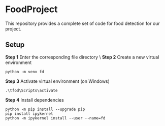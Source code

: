 # FoodProject
This repository provides a complete set of code for food detection for our project.

## Setup
**Step 1** Enter the corresponding file directory \\
**Step 2** Create a new virtual environment
```
python -m venv fd
```
**Step 3** Activate virtual environment (on Windows)
```
.\tfod\Scripts\activate
```
**Step 4** Install dependencies
```
python -m pip install --upgrade pip
pip install ipykernel
python -m ipykernel install --user --name=fd
```
